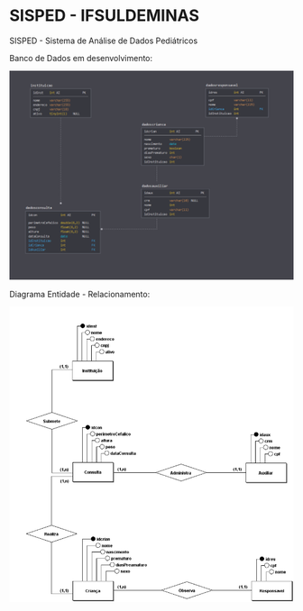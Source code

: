 # SISPED - IFSULDEMINAS
SISPED - Sistema de Análise de Dados Pediátricos

Banco de Dados em desenvolvimento: 

![alt text][Dark]

[Light]: https://github.com/marcos-bah/sisped-ifsuldeminas/blob/master/sql/Screenshot_2019-05-09%20SqlDBM%20-%20Online%20Database%20Modeler(1).png "SISPED Database - tema light"

[Dark]: https://github.com/marcos-bah/sisped-ifsuldeminas/blob/master/sql/Screenshot_2019-05-09%20SqlDBM%20-%20Online%20Database%20Modeler(2).png "SISPED Database - tema dark"

Diagrama Entidade - Relacionamento:

![alt text][brmodelo]

[brmodelo]:https://github.com/marcos-bah/sisped-ifsuldeminas/blob/master/sql/SispedMER.png "BrModelo - Diagrama ER"
